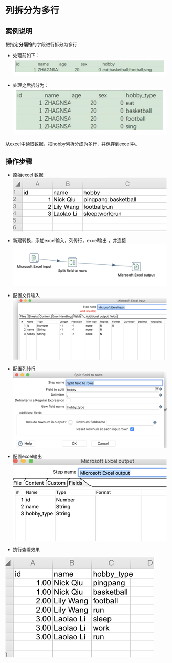 # 列拆分为多行

## 案例说明 

把指定**分隔符**的字段进行拆分为多行

* 处理前如下：    
![](./assets/2019-06-09-18-26-10.png) 

* 处理之后拆分为：     
![](./assets/2019-06-09-18-26-33.png)


从excel中读取数据，把hobby列拆分成为多行，并保存到excel中。

## 操作步骤 


* 原始excel 数据   
![](./assets/2019-06-09-18-34-51.png)  

* 新建转换，添加excel输入，列传行，excel输出 ，并连接  
![](./assets/2019-06-09-18-35-41.png) 

* 配置文件输入 
![](./assets/2019-06-09-18-35-56.png)

* 配置列转行  
![](./assets/2019-06-09-18-36-12.png)  

* 配置excel输出  
![](./assets/2019-06-09-18-36-31.png)  

* 执行查看效果 

![](./assets/2019-06-09-18-37-11.png)  


